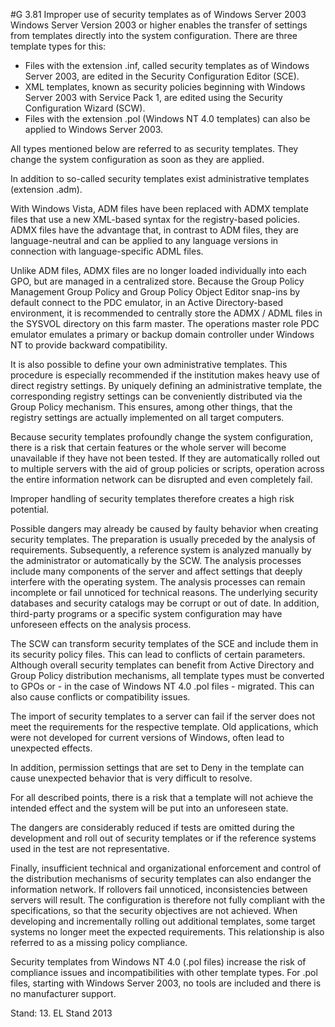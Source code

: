 #G 3.81 Improper use of security templates as of Windows Server 2003
Windows Server Version 2003 or higher enables the transfer of settings from templates directly into the system configuration. There are three template types for this:

* Files with the extension .inf, called security templates as of Windows Server 2003, are edited in the Security Configuration Editor (SCE).
* XML templates, known as security policies beginning with Windows Server 2003 with Service Pack 1, are edited using the Security Configuration Wizard (SCW).
* Files with the extension .pol (Windows NT 4.0 templates) can also be applied to Windows Server 2003.


All types mentioned below are referred to as security templates. They change the system configuration as soon as they are applied.

In addition to so-called security templates exist administrative templates (extension .adm).

With Windows Vista, ADM files have been replaced with ADMX template files that use a new XML-based syntax for the registry-based policies. ADMX files have the advantage that, in contrast to ADM files, they are language-neutral and can be applied to any language versions in connection with language-specific ADML files.

Unlike ADM files, ADMX files are no longer loaded individually into each GPO, but are managed in a centralized store. Because the Group Policy Management Group Policy and Group Policy Object Editor snap-ins by default connect to the PDC emulator, in an Active Directory-based environment, it is recommended to centrally store the ADMX / ADML files in the SYSVOL directory on this farm master. The operations master role PDC emulator emulates a primary or backup domain controller under Windows NT to provide backward compatibility.

It is also possible to define your own administrative templates. This procedure is especially recommended if the institution makes heavy use of direct registry settings. By uniquely defining an administrative template, the corresponding registry settings can be conveniently distributed via the Group Policy mechanism. This ensures, among other things, that the registry settings are actually implemented on all target computers.

Because security templates profoundly change the system configuration, there is a risk that certain features or the whole server will become unavailable if they have not been tested. If they are automatically rolled out to multiple servers with the aid of group policies or scripts, operation across the entire information network can be disrupted and even completely fail.

Improper handling of security templates therefore creates a high risk potential.

Possible dangers may already be caused by faulty behavior when creating security templates. The preparation is usually preceded by the analysis of requirements. Subsequently, a reference system is analyzed manually by the administrator or automatically by the SCW. The analysis processes include many components of the server and affect settings that deeply interfere with the operating system. The analysis processes can remain incomplete or fail unnoticed for technical reasons. The underlying security databases and security catalogs may be corrupt or out of date. In addition, third-party programs or a specific system configuration may have unforeseen effects on the analysis process.

The SCW can transform security templates of the SCE and include them in its security policy files. This can lead to conflicts of certain parameters. Although overall security templates can benefit from Active Directory and Group Policy distribution mechanisms, all template types must be converted to GPOs or - in the case of Windows NT 4.0 .pol files - migrated. This can also cause conflicts or compatibility issues.

The import of security templates to a server can fail if the server does not meet the requirements for the respective template. Old applications, which were not developed for current versions of Windows, often lead to unexpected effects.

In addition, permission settings that are set to Deny in the template can cause unexpected behavior that is very difficult to resolve.

For all described points, there is a risk that a template will not achieve the intended effect and the system will be put into an unforeseen state.

The dangers are considerably reduced if tests are omitted during the development and roll out of security templates or if the reference systems used in the test are not representative.

Finally, insufficient technical and organizational enforcement and control of the distribution mechanisms of security templates can also endanger the information network. If rollovers fail unnoticed, inconsistencies between servers will result. The configuration is therefore not fully compliant with the specifications, so that the security objectives are not achieved. When developing and incrementally rolling out additional templates, some target systems no longer meet the expected requirements. This relationship is also referred to as a missing policy compliance.

Security templates from Windows NT 4.0 (.pol files) increase the risk of compliance issues and incompatibilities with other template types. For .pol files, starting with Windows Server 2003, no tools are included and there is no manufacturer support.

Stand: 13. EL Stand 2013



